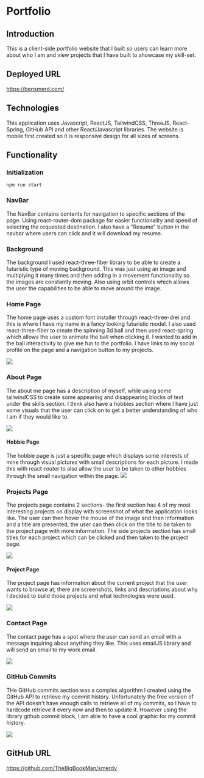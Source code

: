 # Portfolio

## Introduction

This is a client-side portfolio website that I built so users can learn more about who I am and view projects that I have built to showcase my skill-set.

## Deployed URL

https://bensmerd.com/

## Technologies

This application uses Javascript, ReactJS, TailwindCSS, ThreeJS, React-Spring, GitHub API and other React/Javascript libraries. The website is mobile first created so it is responsive design for all sizes of screens.

## Functionality

### Initialization

```
npm run start
```

### NavBar

The NavBar contains contents for navigation to specific sections of the page. Using react-router-dom package for easier functionality and speed of selecting the requested destination. I also have a "Resume" button in the navbar where users can click and it will download my resume.

### Background

The background I used react-three-fiber library to be able to create a futuristic type of moving background. This was just using an image and multiplying it many times and then adding in a movement functionality so the images are constantly moving. Also using orbit controls which allows the user the capabilities to be able to move around the image.

### Home Page

The home page uses a custom font installer through react-three-drei and this is where I have my name in a fancy looking futuristic model. I also used react-three-fiber to create the spinning 3d ball and then used react-spring which allows the user to animate the ball when clicking it. I wanted to add in the ball interactivity to give me fun to the portfolio. I have links to my social profile on the page and a navigation button to my projects.

![](/src//images//readme//homepage.png)

### About Page

The about me page has a description of myself, while using some tailwindCSS to create some appearing and disappearing blocks of text under the skills section. I think also have a hobbies section where I have just some visuals that the user can click on to get a better understanding of who I am if they would like to.

![](/src//images//readme//aboutpage.png)

#### Hobbie Page

The hobbie page is just a specific page which displays some interests of mine through visual pictures with small descriptions for each picture. I made this with react-router to also allow the user to be taken to other hobbies through the small navigation within the page.
![](/src//images//readme//hobbiespage.png)

### Projects Page

The projects page contains 2 sections- the first section has 4 of my most interesting projects on display with screenshot of what the application looks like. The user can then hover the mouse of the image and then information and a title are presented, the user can then click on the title to be taken to the project page with more information. The side projects section has small titles for each project which can be clicked and then taken to the project page.

![](/src//images//readme//projectspage.png)

#### Project Page

The project page has information about the current project that the user wants to browse at, there are screenshots, links and descriptions about why I decided to build those projects and what technologies were used.

![](/src//images//readme//projectpage.png)

### Contact Page

The contact page has a spot where the user can send an email with a message inquiring about anything they like. This uses emailJS library and will send an email to my work email.

![](/src//images//readme//contactpage.png)

### GitHub Commits

THe GitHub commits section was a complex algorithm I created using the GitHub API to retrieve my commit history. Unfortunately the free version of the API doesn't have enough calls to retrieve all of my commits, so I have to hardcode retrieve it every now and then to update it. However using the library github commit block, I am able to have a cool graphic for my commit history.

![](/src//images//readme//githubcommit.png)

## GitHub URL

https://github.com/TheBigBookMan/smerdy
